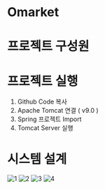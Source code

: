 # Omarket

# 프로젝트 구성원
  

# 프로젝트 실행
  1. Github Code 복사
  2. Apache Tomcat 연결 ( v9.0 )
  3. Spring 프로젝트 Import
  4. Tomcat Server 실행

# 시스템 설계
![1](https://user-images.githubusercontent.com/67405333/97966921-cee65680-1dff-11eb-8ad8-10d94de1d83d.JPG)
![2](https://user-images.githubusercontent.com/67405333/97966925-d0b01a00-1dff-11eb-9e70-d1863a952762.JPG)
![3](https://user-images.githubusercontent.com/67405333/97966928-d1e14700-1dff-11eb-8264-8bbaee0fbb68.JPG)
![4](https://user-images.githubusercontent.com/67405333/97966931-d3127400-1dff-11eb-8906-d9ddfdf16994.JPG)
